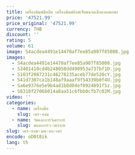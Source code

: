 ```yaml
---
title: เครื่องพิมพ์มือถือ เครื่องพิมพ์อิงค์เจ็ทขนาดเล็กแบบพกพา
price: '47521.99'
price_original: '47521.99'
currency: THB
discount: ''
rating: 5
volume: 61
image: S4acdea4491e14470af7ee85a907f85008.jpg
images:
  - S4acdea4491e14470af7ee85a907f85008.jpg
  - S3401410cd4b248058dd490953a737bf1D.jpg
  - S103f2087231c46278235aceb77de520cY.jpg
  - S41d7307ca1b148af9aaaf9f54339b0f4U.jpg
  - Sa6e9376e5e9b4ad1b0d04ef0924891f5z.jpg
  - S8318f2706b014a8aa51c6fbb0cfb7c02M.jpg
video: ''
categories:
  - name: เครื่องมือ
    slug: เคร-องม
  - name: วัดและการวิเคราะห์
    slug: ดและการว-เคราะห
slug: เคร-องพ-มพ-อถ-เคร
encode: oD0t8ik
lang: th
---
```

  